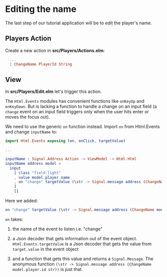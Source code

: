 
# Editing the name

The last step of our tutorial application will be to edit the player's name.

## Players Action

Create a new action in __src/Players/Actions.elm__:

```elm
  ...
  | ChangeName PlayerId String
```

## View

In __src/Players/Edit.elm__ let's trigger this action.

The `Html.Events` modules has convenient functions like `onKeyUp` and `onKeyDown`. But is lacking a function to handle a change on an input field (a `change` event on an input field triggers only when the user hits enter or moves the focus out). 

We need to use the generic `on` function instead. Import `on` from Html.Events and change `inputName` to:

```elm
import Html.Events exposing (on, onClick, targetValue)

...

inputName : Signal.Address Action -> ViewModel -> Html.Html
inputName address model =
  input
    [ class "field-light"
    , value model.player.name
    , on "change" targetValue (\str -> Signal.message address (ChangeName model.player.id str))
    ]
    []
```

Here we added:

```elm
on "change" targetValue (\str -> Signal.message address (ChangeName model.player.id str))
```

`on` takes:

1. the name of the event to listen i.e. "change"

1. a Json decoder that gets information out of the event object. `Html.Events.targetValue` is a Json decoder that gets the value from `target.value` in the event object

1. and a function that gets this value and returns a `Signal.Message`. The anonymous function `(\str -> Signal.message address (ChangeName model.player.id str))` is just that.
